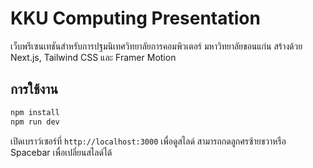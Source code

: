 # KKU Computing Presentation

เว็บพรีเซนเทชันสำหรับการปฐมนิเทศวิทยาลัยการคอมพิวเตอร์ มหาวิทยาลัยขอนแก่น สร้างด้วย Next.js, Tailwind CSS และ Framer Motion

## การใช้งาน

```bash
npm install
npm run dev
```

เปิดเบราว์เซอร์ที่ `http://localhost:3000` เพื่อดูสไลด์ สามารถกดลูกศรซ้ายขวาหรือ Spacebar เพื่อเปลี่ยนสไลด์ได้

